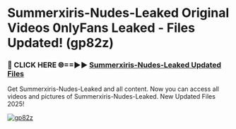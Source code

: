 # Summerxiris-Nudes-Leaked Original Videos 0nlyFans Leaked - Files Updated! (gp82z)

<h3>🔴 CLICK HERE 🌐==►► <a href="https://tinyurl.com/yrmya6cz" rel="nofollow">Summerxiris-Nudes-Leaked Updated Files</a></h3>

Get Summerxiris-Nudes-Leaked and all content. Now you can access all videos and pictures of Summerxiris-Nudes-Leaked. New Updated Files 2025!

[![gp82z](https://i.imgur.com/FMdXYCs.gif)](https://tinyurl.com/yrmya6cz)

